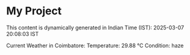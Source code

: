 # My Project

This content is dynamically generated in Indian Time (IST): 2025-03-07 20:08:03 IST


Current Weather in Coimbatore:
Temperature: 29.88 °C
Condition: haze
